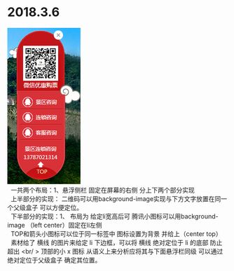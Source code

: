 # 2018.3.6

![image](https://github.com/Lmao-Pt/2018.3.6/blob/master/images/ok.png)<br /> 
  一共两个布局：1、悬浮侧栏 固定在屏幕的右侧  分上下两个部分实现<br /> 
上半部分的实现： 二维码可以用background-image实现与下方文字放置在同一个父级盒子 可以方便定位。<br />  
下半部分的实现：1、 布局为<!--ul>li*3--> 给定li宽高后可 腾讯小图标可以用background-image  （left center）固定在li左侧 <br /> 
TOP和箭头小图标可以位于同一标签中 图标设置为背景 并给上（center top）<br /> 
素材给了 横线 的图片来给定 li 下边框，可以将 横线 绝对定位于 li 的底部 防止超出 <br/ >
顶部的小 x 图标 从语义上来分析应将其与下面悬浮栏同级 可以通过绝对定位于父级盒子 确定其位置。<br />




